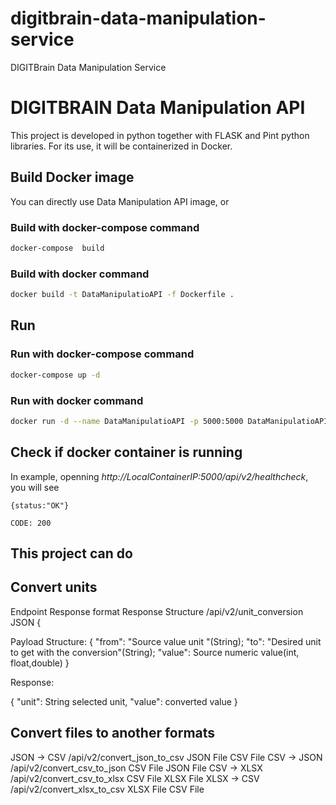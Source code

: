 # digitbrain-data-manipulation-service
DIGITBrain Data Manipulation Service

# DIGITBRAIN Data Manipulation API

This project is developed in python together with FLASK and Pint python libraries. 
For its use, it will be containerized in Docker.

## Build Docker image

You can directly use Data Manipulation API image, or

### Build with docker-compose command

```sh
docker-compose  build
```

### Build with docker command

```sh
docker build -t DataManipulatioAPI -f Dockerfile .
```

## Run

### Run with docker-compose command

```sh
docker-compose up -d
```

### Run with docker command

```sh
docker run -d --name DataManipulatioAPI -p 5000:5000 DataManipulatioAPI
```


## Check if docker container is running

In example, openning _http://LocalContainerIP:5000/api/v2/healthcheck_, you will see

```
{status:"OK"}

CODE: 200
``` 

## This project can do

## Convert units

Endpoint			Response format	Response Structure
/api/v2/unit_conversion	JSON 	{

Payload Structure:
{
"from": "Source value unit "(String); 
 "to": "Desired unit to get with the conversion"(String); 
 "value": Source numeric value(int, float,double)
}	


Response:

{
"unit": String selected unit,
 "value": converted value
} 

## Convert files to another formats

JSON -> CSV	/api/v2/convert_json_to_csv	JSON File	CSV File
CSV -> JSON	/api/v2/convert_csv_to_json	CSV File	JSON File
CSV -> XLSX	/api/v2/convert_csv_to_xlsx	CSV File	XLSX File
XLSX -> CSV	/api/v2/convert_xlsx_to_csv	XLSX File	CSV File 

